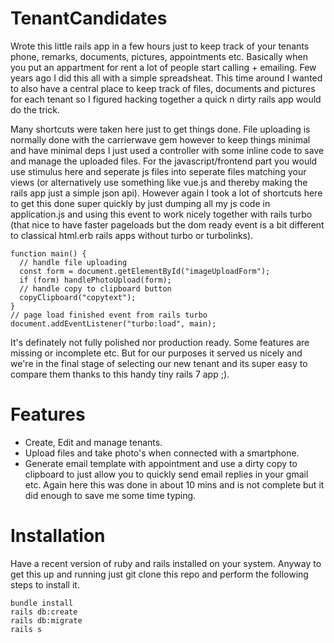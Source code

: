 # TenantCandidates

Wrote this little rails app in a few hours just to keep track of your tenants phone, remarks, documents, pictures, appointments etc.
Basically when you put an appartment for rent a lot of people start calling + emailing. Few years ago I did this all with a simple spreadsheat.
This time around I wanted to also have a central place to keep track of files, documents and pictures for each tenant so I figured
hacking together a quick n dirty rails app would do the trick.

Many shortcuts were taken here just to get things done.
File uploading is normally done with the carrierwave gem however to keep things minimal and have minimal deps I just used a controller with some inline code to save and manage the uploaded files.
For the javascript/frontend part you would use stimulus here and seperate js files into seperate files matching your views (or alternatively use something like vue.js and thereby making the rails app just a simple json api). However again I took a lot of shortcuts here to get this done super quickly by just dumping all my js code in application.js and using this event to work nicely together with rails turbo (that nice to have faster pageloads but the dom ready event is a bit different to classical html.erb rails apps without turbo or turbolinks).

```
function main() {
  // handle file uploading
  const form = document.getElementById("imageUploadForm");
  if (form) handlePhotoUpload(form);
  // handle copy to clipboard button
  copyClipboard("copytext");
}
// page load finished event from rails turbo
document.addEventListener("turbo:load", main);
```

It's definately not fully polished nor production ready. Some features are missing or incomplete etc.
But for our purposes it served us nicely and we're in the final stage of selecting our new tenant
and its super easy to compare them thanks to this handy tiny rails 7 app ;).

# Features

- Create, Edit and manage tenants.
- Upload files and take photo's when connected with a smartphone.
- Generate email template with appointment and use a dirty copy to clipboard to just allow you to quickly send email replies in
  your gmail etc. Again here this was done in about 10 mins and is not complete but it did enough to save me some time typing.

# Installation

Have a recent version of ruby and rails installed on your system.
Anyway to get this up and running just git clone this repo and perform the following steps to install it.

```
bundle install
rails db:create
rails db:migrate
rails s
```
